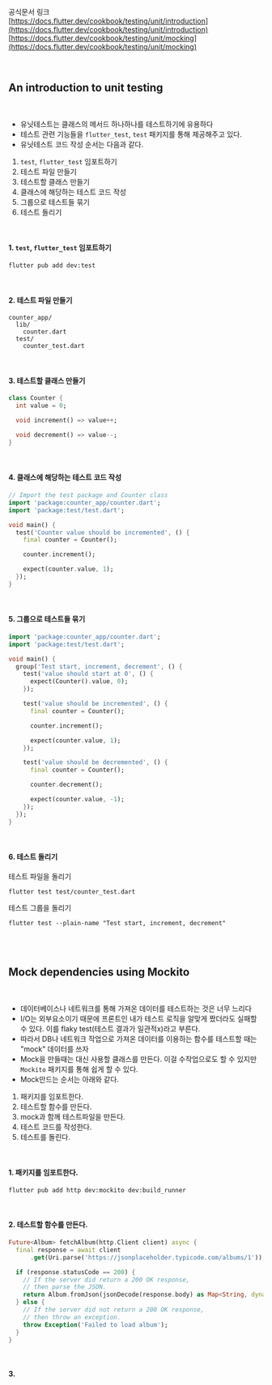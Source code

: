 공식문서 링크<br/>
[https://docs.flutter.dev/cookbook/testing/unit/introduction](https://docs.flutter.dev/cookbook/testing/unit/introduction) <br/>
[https://docs.flutter.dev/cookbook/testing/unit/mocking](https://docs.flutter.dev/cookbook/testing/unit/mocking)

<br/>


## An introduction to unit testing

<br/>

- 유닛테스트는 클래스의 메서드 하나하나를 테스트하기에 유용하다
- 테스트 관련 기능들을 `flutter_test`, `test` 패키지를 통해 제공해주고 있다.
- 유닛테스트 코드 작성 순서는 다음과 같다.
1. `test`, `flutter_test` 임포트하기
2. 테스트 파일 만들기
3. 테스트할 클래스 만들기
4. 클래스에 해당하는 테스트 코드 작성
5. 그룹으로 테스트들 묶기
6. 테스트 돌리기

<br/>


#### 1. `test`, `flutter_test` 임포트하기

```
flutter pub add dev:test
```


<br/>

#### 2. 테스트 파일 만들기

```
counter_app/
  lib/
    counter.dart
  test/
    counter_test.dart
```

<br/>

#### 3. 테스트할 클래스 만들기

```dart
class Counter {
  int value = 0;

  void increment() => value++;

  void decrement() => value--;
}
```

<br/>

#### 4. 클래스에 해당하는 테스트 코드 작성

```dart
// Import the test package and Counter class
import 'package:counter_app/counter.dart';
import 'package:test/test.dart';

void main() {
  test('Counter value should be incremented', () {
    final counter = Counter();

    counter.increment();

    expect(counter.value, 1);
  });
}
```

<br/>

#### 5. 그룹으로 테스트들 묶기

```dart
import 'package:counter_app/counter.dart';
import 'package:test/test.dart';

void main() {
  group('Test start, increment, decrement', () {
    test('value should start at 0', () {
      expect(Counter().value, 0);
    });

    test('value should be incremented', () {
      final counter = Counter();

      counter.increment();

      expect(counter.value, 1);
    });

    test('value should be decremented', () {
      final counter = Counter();

      counter.decrement();

      expect(counter.value, -1);
    });
  });
}
```

<br>

#### 6. 테스트 돌리기

테스트 파일을 돌리기

```
flutter test test/counter_test.dart
```

테스트 그룹을 돌리기

```
flutter test --plain-name "Test start, increment, decrement"
```

<br/>
<br/>

## Mock dependencies using Mockito

<br/>

- 데이터베이스나 네트워크를 통해 가져온 데이터를 테스트하는 것은 너무 느리다
- I/O는 외부요소이기 때문에 프론트인 내가 테스트 로직을 알맞게 짰더라도 실패할 수 있다. 이를 flaky test(테스트 결과가 일관적x)라고 부른다.
- 따라서 DB나 네트워크 작업으로 가져온 데이터를 이용하는 함수를 테스트할 때는 "mock" 데이터를 쓰자
- Mock을 만들때는 대신 사용할 클래스를 만든다. 이걸 수작업으로도 할 수 있지만 `Mockito` 패키지를 통해 쉽게 할 수 있다.
- Mock만드는 순서는 아래와 같다.
1. 패키지를 임포트한다.
2. 테스트할 함수를 만든다.
3. mock과 함께 테스트파일을 만든다.
4. 테스트 코드를 작성한다.
5. 테스트를 돌린다.

<br/>

#### 1. 패키지를 임포트한다.

```
flutter pub add http dev:mockito dev:build_runner
```

<br/>

#### 2. 테스트할 함수를 만든다.

```dart
Future<Album> fetchAlbum(http.Client client) async {
  final response = await client
      .get(Uri.parse('https://jsonplaceholder.typicode.com/albums/1'));

  if (response.statusCode == 200) {
    // If the server did return a 200 OK response,
    // then parse the JSON.
    return Album.fromJson(jsonDecode(response.body) as Map<String, dynamic>);
  } else {
    // If the server did not return a 200 OK response,
    // then throw an exception.
    throw Exception('Failed to load album');
  }
}
```


<br/>

#### 3. 








